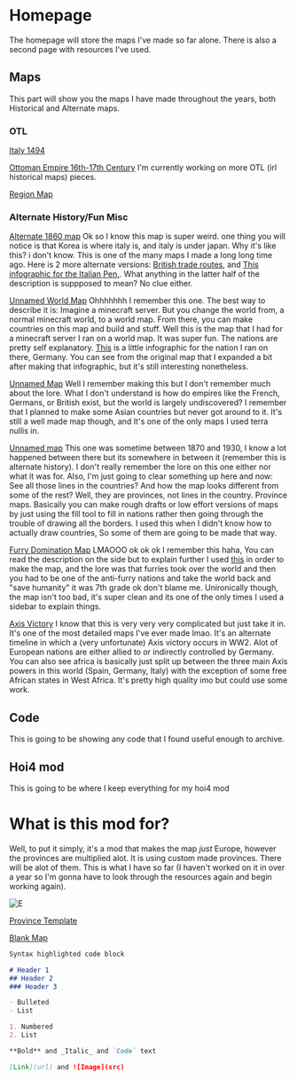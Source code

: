 # Homepage
The homepage will store the maps I've made so far alone. There is also a second page with resources I've used.

## Maps
This part will show you the maps I have made throughout the years, both Historical and Alternate maps.

### OTL
[Italy 1494](https://github.com/akgr115/maps/blob/gh-pages/Italian%20Map.png?raw=true)

[Ottoman Empire 16th-17th Century](https://github.com/akgr115/maps/blob/gh-pages/Ottoman%20Empire%20Map.png?raw=true)
I'm currently working on more OTL (irl historical maps) pieces.

[Region Map](https://github.com/akgr115/maps/blob/gh-pages/My%20maps/Region%20Proposal.png?raw=true)

### Alternate History/Fun Misc
[Alternate 1860 map](https://github.com/akgr115/maps/blob/gh-pages/My%20maps/Untitledwq.png?raw=true)
  Ok so I know this map is super weird. one thing you will notice is that Korea is where italy is, and italy is under japan. Why it's like this? i don't know. This is one of the many maps I made a long long time ago. Here is 2 more alternate versions: [British trade routes](https://github.com/akgr115/maps/blob/gh-pages/My%20maps/1860_January.png?raw=true), and [This infographic for the Italian Pen.](https://github.com/akgr115/maps/blob/gh-pages/My%20maps/Untitled1.png?raw=true). What anything in the latter half of the description is suppposed to mean? No clue either.
  
  
[Unnamed World Map](https://github.com/akgr115/maps/blob/gh-pages/My%20maps/Map%208_9_19%209_31AM.png?raw=true)
  Ohhhhhhh I remember this one. The best way to describe it is: Imagine a minecraft server. But you change the world from, a normal minecraft world, to a world map. From there, you can make countries on this map and build and stuff. Well this is the map that I had for a minecraft server I ran on a world map. It was super fun. The nations are pretty self explanatory. [This](https://github.com/akgr115/maps/blob/gh-pages/My%20maps/German%20Empire%20Factoid,%20Circa%20July%2023rd.png?raw=true) is a little infographic for the nation I ran on there, Germany. You can see from the original map that I expanded a bit after making that infographic, but it's still interesting nonetheless.
  

[Unnamed Map](https://github.com/akgr115/maps/blob/gh-pages/My%20maps/Political.png?raw=true) Well I remember making this but I don't remember much about the lore.   What I don't understand is how do empires like the French, Germans, or British exist, but the world is largely undiscovered? I remember that I planned to make some Asian countries but never got around to it. It's still a well made map though, and It's one of the only maps I used terra nullis in.


[Unnamed map](https://github.com/akgr115/maps/blob/gh-pages/My%20maps/map.png?raw=true)
  This one was sometime between 1870 and 1930, I know a lot happened between there but its somewhere in between it (remember this is alternate history). I don't really remember the lore on this one either nor what it was for. Also, I'm just going to clear something up here and now: See all those lines in the countries? And how the map looks different from some of the rest? Well, they are provinces, not lines in the country. Province maps. Basically you can make rough drafts or low effort versions of maps by just using the fill tool to fill in nations rather then going through the trouble of drawing all the borders. I used this when I didn't know how to actually draw countries, So some of them are going to be made that way.
  
  
[Furry Domination Map](https://github.com/akgr115/maps/blob/gh-pages/My%20maps/Furry_Domination_Map.png?raw=true)
  LMAOOO ok ok ok I remember this haha, You can read the description on the side but to explain further I used [this](https://www.furmap.net/) in order to make the map, and the lore was that furries took over the world and then you had to be one of the anti-furry nations and take the world back and "save humanity" it was 7th grade ok don't blame me. Unironically though, the map isn't too bad, it's super clean and its one of the only times I used a sidebar to explain things.
  
[Axis Victory](https://github.com/akgr115/maps/blob/gh-pages/Axis%20Victory.png?raw=true)
  I know that this is very very very complicated but just take it in. It's one of the most detailed maps I've ever made lmao. It's an alternate timeline in which a (very unfortunate) Axis victory occurs in WW2. Alot of European nations are either allied to or indirectly controlled by Germany. You can also see africa is basically just split up between the three main Axis powers in this world (Spain, Germany, Italy) with the exception of some free African states in West Africa. It's pretty high quality imo but could use some work.
  
## Code
This is going to be showing any code that I found useful enough to archive.


## Hoi4 mod
This is going to be where I keep everything for my hoi4 mod

# What is this mod for?
Well, to put it simply, it's a mod that makes the map *just* Europe, however the provinces are multiplied alot. It is using custom made provinces. There will be alot of them. This is what I have so far (I haven't worked on it in over a year so I'm gonna have to look through the resources again and begin working again).

![E](https://github.com/akgr115/myeverythings/blob/gh-pages/Hoi4%20mod%20basic%20resources/fianlly.png?raw=true)


[Province Template](https://github.com/akgr115/myeverythings/blob/gh-pages/Hoi4%20mod%20basic%20resources/Province%20Template.png?raw=true) 

[Blank Map](https://github.com/akgr115/myeverythings/blob/gh-pages/Hoi4%20mod%20basic%20resources/Blank%20Map%20Template.png?raw=true)
```markdown
Syntax highlighted code block

# Header 1
## Header 2
### Header 3

- Bulleted
- List

1. Numbered
2. List

**Bold** and _Italic_ and `Code` text

[Link](url) and ![Image](src)
```
